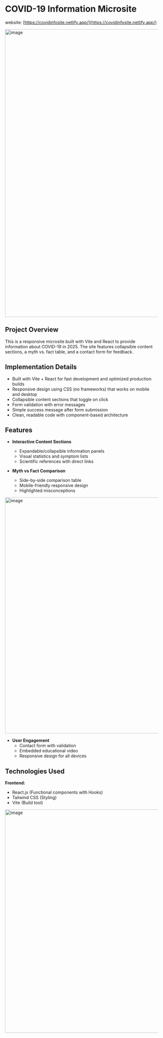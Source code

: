 # COVID-19 Information Microsite

website: [https://covidinfosite.netlify.app/](https://covidinfosite.netlify.app/)

<img width="1888" height="948" alt="image" src="https://github.com/user-attachments/assets/afd2f2bf-198d-4693-9db4-aaf4a909ece4" />

## Project Overview

This is a responsive microsite built with Vite and React to provide information about COVID-19 in 2025. The site features collapsible content sections, a myth vs. fact table, and a contact form for feedback.

## Implementation Details

- Built with Vite + React for fast development and optimized production builds
- Responsive design using CSS (no frameworks) that works on mobile and desktop
- Collapsible content sections that toggle on click
- Form validation with error messages
- Simple success message after form submission
- Clean, readable code with component-based architecture

## Features

- **Interactive Content Sections**
  - Expandable/collapsible information panels
  - Visual statistics and symptom lists
  - Scientific references with direct links

- **Myth vs Fact Comparison**
  - Side-by-side comparison table
  - Mobile-friendly responsive design
  - Highlighted misconceptions
<img width="1917" height="778" alt="image" src="https://github.com/user-attachments/assets/fdb214d6-e394-4062-ae79-d0a5bc3e5a3d" />


- **User Engagement**
  - Contact form with validation
  - Embedded educational video
  - Responsive design for all devices

## Technologies Used

**Frontend:**
- React.js (Functional components with Hooks)
- Tailwind CSS (Styling)
- Vite (Build tool)

<img width="1869" height="736" alt="image" src="https://github.com/user-attachments/assets/12878c1d-068b-41f3-97ee-f0d3a0c1c2cc" />
